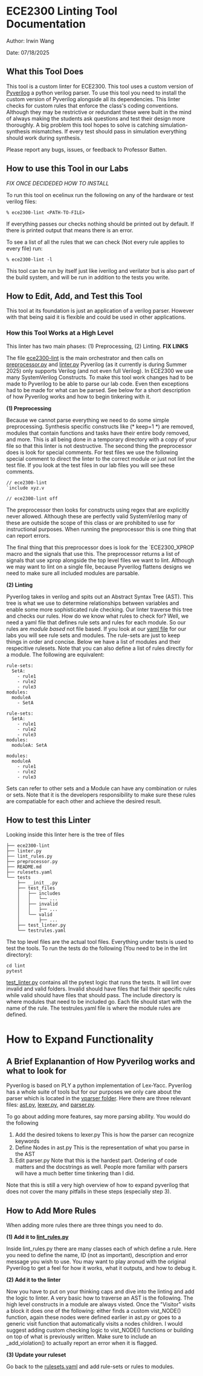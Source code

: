 # ECE2300 Linting Tool Documentation
Author: Irwin Wang

Date: 07/18/2025 
## What this Tool Does
This tool is a custom linter for ECE2300. This tool uses a custom version of [Pyverilog](https://github.com/cornell-ece2300/pyverilog) a python verilog parser. To use this tool you need to install the custom version of Pyverilog alongside all its dependencies. This linter checks for custom rules that enforce the class's coding conventions. Although they may be restrictive or redundant these were built in the mind of always making the students ask questions and test their design more thoroughly. A big problem this tool hopes to solve is catching simulation-synthesis mismatches. If every test should pass in simulation everything should work during synthesis.

Please report any bugs, issues, or feedback to Professor Batten.

## How to use this Tool in our Labs
*FIX ONCE DECIDEDED HOW TO INSTALL*

To run this tool on ecelinux run the following on any of the hardware or test verilog files:
```
% ece2300-lint <PATH-TO-FILE>
```
If everything passes our checks nothing should be printed out by default. If there is printed output that means there is an error.

To see a list of all the rules that we can check (Not every rule applies to every file) run:
```
% ece2300-lint -l
```
This tool can be run by itself just like iverilog and verilator but is also part of the build system, and will be run in addition to the tests you write.

## How to Edit, Add, and Test this Tool
This tool at its foundation is just an application of a verilog parser. However with that being said it is flexible and could be used in other applications.

### How this Tool Works at a High Level
This linter has two main phases: (1) Preprocessing, (2) Linting.
**FIX LINKS**

The file [ece2300-lint]() is the main orchestrator and then calls on [preprocessor.py]() and [linter.py]()
Pyverilog (as it currently is during Summer 2025) only supports Verilog (and not even full Verilog). In ECE2300 we use many SystemVerilog Constructs. To make this tool work changes had to be made to Pyverilog to be able to parse our lab code. Even then exceptions had to be made for what can be parsed. See below for a short description of how Pyverilog works and how to begin tinkering with it.

**(1) Preprocessing**

Because we cannot parse everything we need to do some simple preprocessing. Synthesis specific constructs like (* keep=1 *) are removed, modules that contain functions and tasks have their entire body removed, and more. This is all being done in a temporary directory with a copy of your file so that this linter is not destructive. The second thing the preprocessor does is look for special comments. For test files we use the following special comment to direct the linter to the correct module or just not lint the test file. If you look at the test files in our lab files you will see these comments.
```
// ece2300-lint
`include xyz.v

// ece2300-lint off
```
The preprocessor then looks for constructs using regex that are explicitly never allowed. Although these are perfectly valid SystemVerilog many of these are outside the scope of this class or are prohibited to use for instructional purposes. When running the preprocessor this is one thing that can report errors.

The final thing that this preprocessor does is look for the `ECE2300_XPROP macro and the signals that use this. The preprocessor returns a list of signals that use xprop alongside the top level files we want to lint. Although we may want to lint on a single file, because Pyverilog flattens designs we need to make sure all included modules are parsable.

**(2) Linting**

Pyverilog takes in verilog and spits out an Abstract Syntax Tree (AST). This tree is what we use to determine relationships between variables and enable some more sophisticated rule checking. Our linter traverse this tree and checks our rules. How do we know what rules to check for? Well, we need a yaml file that defines rule sets and rules for each module. So our rules are _module based_ not file based. If you look at our [yaml file]() for our labs you will see rule sets and modules. The rule-sets are just to keep things in order and concise. Below we have a list of modules and their respecitive rulesets. Note that you can also define a list of rules directly for a module. The following are equivalent:
```
rule-sets:
  SetA:
    - rule1
    - rule2
    - rule3
modules:
  moduleA
    - SetA
```
```
rule-sets:
  SetA:
    - rule1
    - rule2
    - rule3
modules:
  moduleA: SetA
```
```
modules:
  moduleA
    - rule1
    - rule2
    - rule3
```
Sets can refer to other sets and a Module can have any combination or rules or sets. Note that it is the developers responsibility to make sure these rules are compatiable for each other and achieve the desired result. 

## How to test this Linter

Looking inside this linter here is the tree of files
```
├── ece2300-lint
├── linter.py
├── lint_rules.py
├── preprocessor.py
├── README.md
├── rulesets.yaml
└── tests
    ├── __init__.py
    ├── test_files
    │   ├── includes
    │   │   └── ...
    │   ├── invalid
    │   │   ├── ...
    │   └── valid
    │       ├── ...
    ├── test_linter.py
    └── testrules.yaml
```

The top level files are the actual tool files. Everything under tests is used to test the tools. To run the tests do the following (You need to be in the lint directory):
```
cd lint
pytest
```
[test_linter.py]() contains all the pytest logic that runs the tests. It will lint over invalid and valid folders. Invalid should have files that fail their specific rules while valid should have files that should pass. The include directory is where modules that need to be included go. Each file should start with the name of the rule. The testrules.yaml file is where the module rules are defined.

# How to Expand Functionality

## A Brief Explanantion of How Pyverilog works and what to look for
Pyverilog is based on PLY a python implementation of Lex-Yacc. Pyverilog has a whole suite of tools but for our purposes we only care about the parser which is located in the [vparser folder](https://github.com/cornell-ece2300/pyverilog/tree/develop/pyverilog/vparser). Here there are three relevant files: [ast.py](https://github.com/cornell-ece2300/pyverilog/tree/develop/pyverilog/vparser/ast.py), [lexer.py](https://github.com/cornell-ece2300/pyverilog/tree/develop/pyverilog/vparser/lexer.py), and [parser.py](https://github.com/cornell-ece2300/pyverilog/tree/develop/pyverilog/vparser/parser.py). 

To go about adding more features, say more parsing ability. You would do the following

1. Add the desired tokens to lexer.py This is how the parser can recognize keywords
2. Define Nodes in ast.py This is the representation of what you parse in the AST
3. Edit parser.py Note that this is the hardest part. Ordering of code matters and the docstrings as well. People more familiar with parsers will have a much better time tinkering than I did.

Note that this is still a very high overview of how to expand pyverilog that does not cover the many pitfalls in these steps (especially step 3).

## How to Add More Rules
When adding more rules there are three things you need to do.

**(1) Add it to [lint_rules.py]()**

Inside lint_rules.py there are many classes each of which define a rule. Here you need to define the name, ID (not as important), description and error message you wish to use. You may want to play aronud with the original Pyverilog to get a feel for how it works, what it outputs, and how to debug it.

**(2) Add it to the linter**

Now you have to put on your thinking caps and dive into the linting and add the logic to linter. A very basic how to traverse an AST is the following. The high level constructs in a module are always visted. Once the "Visitor" visits a block it does one of the following: either finds a custom vist_NODE() function, again these nodes were defined earlier in ast.py or goes to a generic visit function that automatically visits a nodes children. I would suggest adding custom checking logic to vist_NODE() functions or building on top of what is previously written. Make sure to include an _add_violation() to actually report an error when it is flagged.

**(3) Update your ruleset**

Go back to the [rulesets.yaml]() and add rule-sets or rules to modules.
